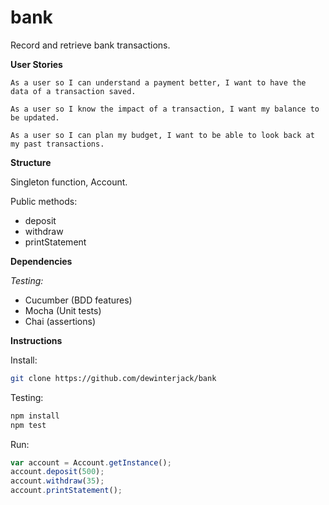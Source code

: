 # bank
Record and retrieve bank transactions.

**User Stories**

```
As a user so I can understand a payment better, I want to have the data of a transaction saved.

As a user so I know the impact of a transaction, I want my balance to be updated.

As a user so I can plan my budget, I want to be able to look back at my past transactions.
```

**Structure**

Singleton function, Account.

Public methods:

* deposit
* withdraw
* printStatement

**Dependencies**

*Testing:* 

* Cucumber (BDD features)
* Mocha (Unit tests)
* Chai (assertions)

**Instructions**

Install:

```bash
git clone https://github.com/dewinterjack/bank
```

Testing:

```bash
npm install
npm test
```

Run:

```javascript
var account = Account.getInstance();
account.deposit(500);
account.withdraw(35);
account.printStatement();
```